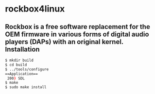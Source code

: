 # rockbox4linux
Rockbox is a free software replacement for the OEM firmware in various forms of digital audio players (DAPs) with an original kernel.
Installation
------------
```bash
$ mkdir build
$ cd build
$ ../tools/configure
==Application==
 200) SDL
$ make
$ sudo make install
